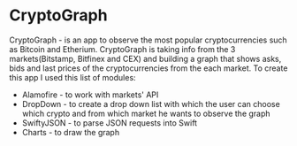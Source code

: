 # CryptoGraph
CryptoGraph - is an app to observe the most popular cryptocurrencies such as Bitcoin and Etherium. CryptoGraph is taking info from 
the 3 markets(Bitstamp, Bitfinex and CEX) and building a graph that shows asks, bids and last prices of the cryptocurrencies from the 
each market. 
To create this app I used this list of modules:
<ul>
<li>Alamofire - to work with markets' API</li>
<li>DropDown - to create a drop down list with which the user can choose which crypto and from which market he wants to observe the graph</li>
<li>SwiftyJSON - to parse JSON requests into Swift</li>
<li>Charts - to draw the graph</li>
</ul>
